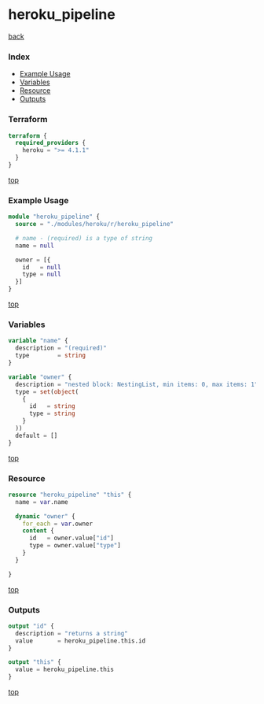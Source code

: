 # heroku_pipeline

[back](../heroku.md)

### Index

- [Example Usage](#example-usage)
- [Variables](#variables)
- [Resource](#resource)
- [Outputs](#outputs)

### Terraform

```terraform
terraform {
  required_providers {
    heroku = ">= 4.1.1"
  }
}
```

[top](#index)

### Example Usage

```terraform
module "heroku_pipeline" {
  source = "./modules/heroku/r/heroku_pipeline"

  # name - (required) is a type of string
  name = null

  owner = [{
    id   = null
    type = null
  }]
}
```

[top](#index)

### Variables

```terraform
variable "name" {
  description = "(required)"
  type        = string
}

variable "owner" {
  description = "nested block: NestingList, min items: 0, max items: 1"
  type = set(object(
    {
      id   = string
      type = string
    }
  ))
  default = []
}
```

[top](#index)

### Resource

```terraform
resource "heroku_pipeline" "this" {
  name = var.name

  dynamic "owner" {
    for_each = var.owner
    content {
      id   = owner.value["id"]
      type = owner.value["type"]
    }
  }

}
```

[top](#index)

### Outputs

```terraform
output "id" {
  description = "returns a string"
  value       = heroku_pipeline.this.id
}

output "this" {
  value = heroku_pipeline.this
}
```

[top](#index)